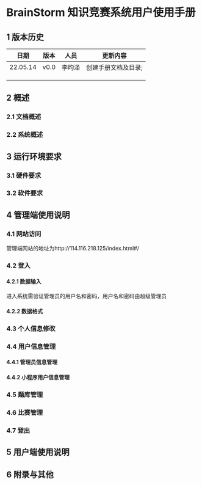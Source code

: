 # BrainStorm 知识竞赛系统用户使用手册

## 1 版本历史

| 日期 | 版本 | 人员 | 更新内容 |
| ---- | ---- | ---- | -------- |
| 22.05.14 | v0.0 | 李昀泽 | 创建手册文档及目录;  |
|      |      |      |          |
|      |      |      |          |
|      |      |      |          |

## 2 概述

### 2.1 文档概述

### 2.2 系统概述

## 3 运行环境要求

### 3.1 硬件要求

### 3.2 软件要求

## 4 管理端使用说明

### 4.1 网站访问

管理端网站的地址为http://114.116.218.125/index.html#/

### 4.2 登入

#### 4.2.1 数据输入

进入系统需验证管理员的用户名和密码，用户名和密码由超级管理员

#### 4.2.2 数据格式

### 4.3 个人信息修改

### 4.4 用户信息管理

#### 4.4.1 管理员信息管理

#### 4.4.2 小程序用户信息管理

### 4.5 题库管理

### 4.6 比赛管理

### 4.7 登出

## 5 用户端使用说明

## 6 附录与其他